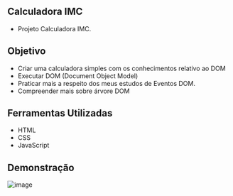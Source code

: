 
## Calculadora IMC

-  Projeto Calculadora IMC.




## Objetivo

 - Criar uma calculadora simples com os conhecimentos relativo ao DOM
 - Executar DOM (Document Object Model)
 - Praticar mais a respeito dos meus estudos de Eventos DOM.
 - Compreender mais sobre árvore DOM
 
 


## Ferramentas Utilizadas

* HTML
* CSS
* JavaScript


## Demonstração

![image](https://user-images.githubusercontent.com/42776591/168824750-36d5fc09-266b-43d1-bfe6-d003a35b2f44.png)

